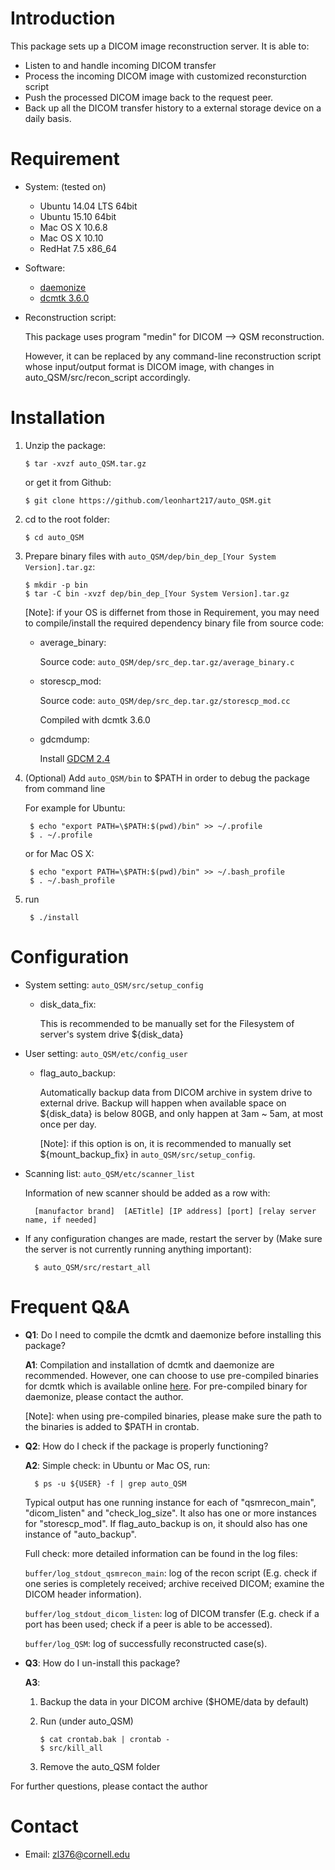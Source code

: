 # Introduction

This package sets up a DICOM image reconstruction server. It is able to:

- Listen to and handle incoming DICOM transfer
- Process the incoming DICOM image with customized reconsturction script
- Push the processed DICOM image back to the request peer. 
- Back up all the DICOM transfer history to a external storage device on a daily basis. 




# Requirement

- System: (tested on)
	- Ubuntu 14.04 LTS 64bit
	- Ubuntu 15.10 64bit
	- Mac OS X 10.6.8
	- Mac OS X 10.10
    - RedHat 7.5 x86_64

- Software:
	- [daemonize](http://software.clapper.org/daemonize/index.html)
	- [dcmtk 3.6.0](http://dicom.offis.de/dcmtk.php.en)

- Reconstruction script:

    This package uses program "medin" for DICOM --> QSM reconstruction.
    
    However, it can be replaced by any command-line reconstruction script whose input/output format is DICOM image, with changes in auto_QSM/src/recon_script accordingly.




# Installation

1. Unzip the package:
   
       $ tar -xvzf auto_QSM.tar.gz
   
   or get it from Github:
   
       $ git clone https://github.com/leonhart217/auto_QSM.git
   
2. cd to the root folder:
   
       $ cd auto_QSM

3. Prepare binary files with `auto_QSM/dep/bin_dep_[Your System Version].tar.gz`:
   
       $ mkdir -p bin
       $ tar -C bin -xvzf dep/bin_dep_[Your System Version].tar.gz
	
   [Note]: if your OS is differnet from those in Requirement, you may need to compile/install the required dependency binary file from source code:
    - average_binary:

        Source code: `auto_QSM/dep/src_dep.tar.gz/average_binary.c`
	- storescp_mod:
		
        Source code: `auto_QSM/dep/src_dep.tar.gz/storescp_mod.cc`
		
        Compiled with dcmtk 3.6.0
	- gdcmdump:
		
        Install [GDCM 2.4](http://gdcm.sourceforge.net/wiki/index.php/Main_Page)

4. (Optional) Add `auto_QSM/bin` to $PATH in order to debug the package from command line

    For example for Ubuntu:
    
        $ echo "export PATH=\$PATH:$(pwd)/bin" >> ~/.profile
        $ . ~/.profile

    or for Mac OS X:
    
        $ echo "export PATH=\$PATH:$(pwd)/bin" >> ~/.bash_profile 
        $ . ~/.bash_profile

5. run

        $ ./install





# Configuration

- System setting: `auto_QSM/src/setup_config`
    - disk_data_fix:
        
        This is recommended to be manually set for the Filesystem of server's system drive ${disk_data}

- User setting: `auto_QSM/etc/config_user`
	- flag_auto_backup:
		
        Automatically backup data from DICOM archive in system drive to external drive.
	    Backup will happen when available space on ${disk_data} is below 80GB, and only happen at 3am ~ 5am, at most once per day.
		
        [Note]: if this option is on, it is recommended to manually set ${mount_backup_fix} in `auto_QSM/src/setup_config`.

- Scanning list: `auto_QSM/etc/scanner_list`

    Information of new scanner should be added as a row with:
	
        [manufactor brand]	[AETitle] [IP address] [port] [relay server name, if needed]

- If any configuration changes are made, restart the server by (Make sure the server is not currently running anything important):

        $ auto_QSM/src/restart_all





# Frequent Q&A
- **Q1**: Do I need to compile the dcmtk and daemonize before installing this package?
    
    **A1**: Compilation and installation of dcmtk and daemonize are recommended. However, one can choose to use pre-compiled binaries for dcmtk which is available online [here](http://dicom.offis.de/dcmtk.php.en). 
    For pre-compiled binary for daemonize, please contact the author.

    [Note]: when using pre-compiled binaries, please make sure the path to the binaries is added to $PATH in crontab.

- **Q2**: How do I check if the package is properly functioning?

    **A2**: Simple check: in Ubuntu or Mac OS, run:

        $ ps -u ${USER} -f | grep auto_QSM

    Typical output has one running instance for each of "qsmrecon_main", "dicom_listen" and "check_log_size". It also has one or more instances for "storescp_mod". If flag_auto_backup is on, it should also has one instance of "auto_backup".

    Full check: more detailed information can be found in the log files:
	    
    `buffer/log_stdout_qsmrecon_main`: log of the recon script (E.g. check if one series is completely received; archive received DICOM; examine the DICOM header information).
	
    `buffer/log_stdout_dicom_listen`: log of DICOM transfer (E.g. check if a port has been used; check if a peer is able to be accessed).
	
    `buffer/log_QSM`: log of successfully reconstructed case(s).

- **Q3**: How do I un-install this package?

    **A3**:	
    1. Backup the data in your DICOM archive ($HOME/data by default)
	2. Run (under auto_QSM)

           $ cat crontab.bak | crontab -
	       $ src/kill_all
	3. Remove the auto_QSM folder

For further questions, please contact the author





# Contact
- Email: zl376@cornell.edu
